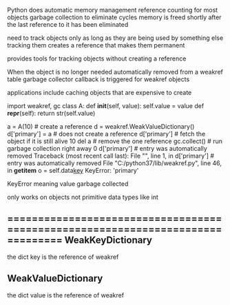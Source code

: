 Python does automatic memory management
	reference counting for most objects
	garbage collection to eliminate cycles
	memory is freed shortly after the last reference to it has been eliminated
  
need to track objects only as long as they are being used by something else
tracking them creates a reference that makes them permanent

provides tools for tracking objects without creating a reference

When the object is no longer needed
	automatically removed from a weakref table
	garbage collector callback is triggered for weakref objects

applications include caching objects that are expensive to create



import weakref, gc
class A:
    def __init__(self, value):
        self.value = value
    def __repr__(self):
        return str(self.value)

a = A(10)                   # create a reference
d = weakref.WeakValueDictionary()
d['primary'] = a            # does not create a reference
d['primary']                # fetch the object if it is still alive
10
del a                       # remove the one reference
gc.collect()                # run garbage collection right away
0
d['primary']                # entry was automatically removed
Traceback (most recent call last):
  File "<stdin>", line 1, in <module>
    d['primary']                # entry was automatically removed
  File "C:/python37/lib/weakref.py", line 46, in __getitem__
    o = self.data[key]()
KeyError: 'primary'




KeyError meaning value garbage collected

only works on objects not primitive data types like int


===============================================================================
WeakKeyDictionary
-----------------
the dict key is the reference of weakref

WeakValueDictionary
-------------------
the dict value is the reference of weakref

